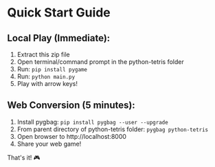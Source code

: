 # Quick Start Guide

## Local Play (Immediate):
1. Extract this zip file
2. Open terminal/command prompt in the python-tetris folder
3. Run: `pip install pygame`
4. Run: `python main.py`
5. Play with arrow keys!

## Web Conversion (5 minutes):
1. Install pygbag: `pip install pygbag --user --upgrade`
2. From parent directory of python-tetris folder: `pygbag python-tetris`
3. Open browser to http://localhost:8000
4. Share your web game!

That's it! 🎮
